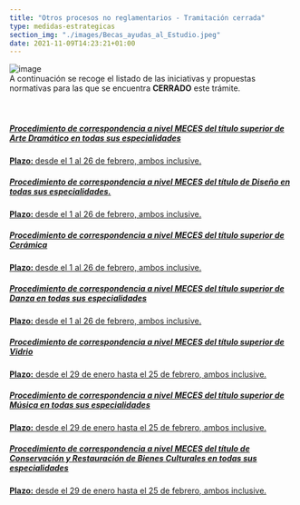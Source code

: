 ```yaml
---
title: "Otros procesos no reglamentarios - Tramitación cerrada"
type: medidas-estrategicas
section_img: "./images/Becas_ayudas_al_Estudio.jpeg"
date: 2021-11-09T14:23:21+01:00
---
```

<article id="message_form" >
            <div class="container container-xl sp">
                    <div class="col-12 content">
                        <div class="row">
                            <div class="col-sm-3 col-md-2 icon">
                                <img src="{{<siteurl>}}images/participacion_publica_70X50.jpg" class="img-fluid"  alt="image" />
                            </div>
                            <div class="col-sm-9 col-md-10 message">
								 <div class="text">
							A continuación se recoge el listado de las iniciativas y propuestas normativas para las que se encuentra <b>CERRADO</b> este trámite.  <br>
								</i></a>
                                </div>	
                            </div>
                        </div>
					</div>
			</div>	
</article>	
<br><br>
<div class="col-12 public_info_label">
							<a class="card" href="{{<siteurl>}}/tu-administracion/transparencia-y-gobierno-abierto/MECES-arte-dramatico" >
                            <div class="card-body">
                                <h5 class="card-title">Procedimiento de correspondencia a nivel MECES del título superior de Arte Dramático en todas sus especialidades
</h5> 
<b>Plazo: </b>desde el 1 al 26 de febrero, ambos inclusive.
                                <i class="icon far fa-arrow-alt-circle-right"></i>
                                <i class="icon hover fas fa-arrow-alt-circle-right"></i>
							</div>
							</a>
					</div>
					<div class="col-12 public_info_label">
							<a class="card" href="{{<siteurl>}}/tu-administracion/transparencia-y-gobierno-abierto/MECES-diseño">
                            <div class="card-body">
                                <h5 class="card-title">Procedimiento de correspondencia a nivel MECES del título de Diseño en todas sus especialidades.</h5>
								<b>Plazo: </b> desde el 1 al 26 de febrero, ambos inclusive.
                                <i class="icon far fa-arrow-alt-circle-right"></i>
                                <i class="icon hover fas fa-arrow-alt-circle-right"></i>
							</div>
							</a>
					</div>
					<div class="col-12 public_info_label">
							<a class="card" href="{{<siteurl>}}/tu-administracion/transparencia-y-gobierno-abierto/MECES-ceramica">
                            <div class="card-body">
                                <h5 class="card-title">Procedimiento de correspondencia a nivel MECES del título superior de Cerámica</h5>
								<b>Plazo: </b> desde el 1 al 26 de febrero, ambos inclusive.
                                <i class="icon far fa-arrow-alt-circle-right"></i>
                                <i class="icon hover fas fa-arrow-alt-circle-right"></i>
							</div>
							</a>
					</div>
					<div class="col-12 public_info_label">
							<a class="card" href="{{<siteurl>}}/tu-administracion/transparencia-y-gobierno-abierto/MECES-danza">
                            <div class="card-body">
                                <h5 class="card-title">Procedimiento de correspondencia a nivel MECES del título superior de Danza en todas sus especialidades</h5>
								<b>Plazo: </b> desde el 1 al 26 de febrero, ambos inclusive.
                                <i class="icon far fa-arrow-alt-circle-right"></i>
                                <i class="icon hover fas fa-arrow-alt-circle-right"></i>
							</div>
							</a>
					</div>
					<div class="col-12 public_info_label">
							<a class="card" href="{{<siteurl>}}/tu-administracion/transparencia-y-gobierno-abierto/MECES-vidrio" >
                            <div class="card-body">
                                <h5 class="card-title">Procedimiento de correspondencia a nivel MECES del título superior de Vidrio</h5>
								<b>Plazo:</b> desde el 29 de enero hasta el 25 de febrero, ambos inclusive.
                                <i class="icon far fa-arrow-alt-circle-right"></i>
                                <i class="icon hover fas fa-arrow-alt-circle-right"></i>
							</div>
							</a>
					</div>
					<div class="col-12 public_info_label">
							<a class="card" href="{{<siteurl>}}/tu-administracion/transparencia-y-gobierno-abierto/MECES-musica" >
                            <div class="card-body">
                                <h5 class="card-title">Procedimiento de correspondencia a nivel MECES del título superior de Música en todas sus especialidades</h5>
								<b>Plazo:</b> desde el 29 de enero hasta el 25 de febrero, ambos inclusive.
                                <i class="icon far fa-arrow-alt-circle-right"></i>
                                <i class="icon hover fas fa-arrow-alt-circle-right"></i>
							</div>
							</a>
					</div>
					<div class="col-12 public_info_label">
							<a class="card" href="{{<siteurl>}}/tu-administracion/transparencia-y-gobierno-abierto/MECES-conservacion" >
                            <div class="card-body">
                                <h5 class="card-title">Procedimiento de correspondencia a nivel MECES del título de Conservación y Restauración de Bienes Culturales en todas sus especialidades
								</h5>
								<b>Plazo:</b> desde el 29 de enero hasta el 25 de febrero, ambos inclusive.
                                <i class="icon far fa-arrow-alt-circle-right"></i>
                                <i class="icon hover fas fa-arrow-alt-circle-right"></i>
							</div>
							</a>
					</div>			
					